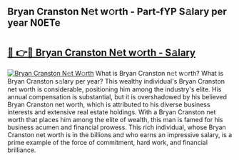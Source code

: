 ## Bryan Cranston N𝚎t w𝚘rth - Part-fYP S𝚊lary per year N0ETe

# <h2><a href="http://gc04ycb.nevu.top/?p=Bryan+Cranston">🔗 👉🔴 Bryan Cranston N𝚎t w𝚘rth - S𝚊lary</a></h2>

[![Bryan Cranston N𝚎t W𝚘rth](https://i.imgur.com/Oavwk0R.jpeg)](http://gc04ycb.nevu.top/?p=Bryan+Cranston)
What is Bryan Cranston n𝚎t w𝚘rth? What is Bryan Cranston s𝚊lary per year?
This wealthy individual's Bryan Cranston net worth is considerable, positioning him among the industry's elite. His annual compensation is substantial, but it is overshadowed by his believed Bryan Cranston net worth, which is attributed to his diverse business interests and extensive real estate holdings. With a Bryan Cranston net worth that places him among the elite of wealth, this man is famed for his business acumen and financial prowess. This rich individual, whose Bryan Cranston net worth is in the billions and who earns an impressive salary, is a prime example of the force of commitment, hard work, and financial brilliance.
